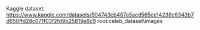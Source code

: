 Kaggle dataset: https://www.kaggle.com/datasets/504743cb487a5aed565ce14238c6343b7d650ffd28c071f03f2fd9b25819e6c9
root:celeb_dataset\images

